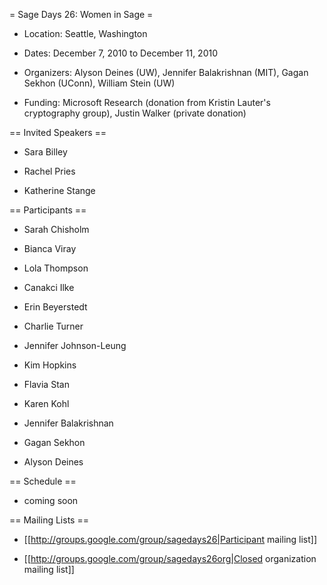 = Sage Days 26: Women in Sage =

   *  Location: Seattle, Washington

   *  Dates: December 7, 2010 to December 11, 2010

   *  Organizers: Alyson Deines (UW), Jennifer Balakrishnan (MIT), Gagan Sekhon (UConn), William Stein (UW)

   *  Funding: Microsoft Research (donation from Kristin Lauter's cryptography group), Justin Walker (private donation)

== Invited Speakers ==

   *  Sara Billey
   
   *  Rachel Pries

   *  Katherine Stange 
 
== Participants ==

   *  Sarah Chisholm

   *  Bianca Viray

   *  Lola Thompson

   *  Canakci Ilke

   *  Erin Beyerstedt

   *  Charlie Turner

   *  Jennifer Johnson-Leung

   *  Kim Hopkins

   *  Flavia Stan

   *  Karen Kohl

   *  Jennifer Balakrishnan

   *  Gagan Sekhon

   *  Alyson Deines

== Schedule ==

   * coming soon

== Mailing Lists ==

   * [[http://groups.google.com/group/sagedays26|Participant mailing list]]

   * [[http://groups.google.com/group/sagedays26org|Closed organization mailing list]]
